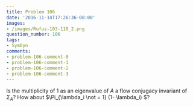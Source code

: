 ```yaml
---
title: Problem 106
date: '2016-11-14T17:26:36-08:00'
images:
- /images/Rufus-103-110_2.png
question_number: 106
tags:
- SymDyn
comments:
- problem-106-comment-0
- problem-106-comment-1
- problem-106-comment-2
- problem-106-comment-3
---
```

Is the multiplicity of $1$ as an eigenvalue of $A$ a flow conjugacy invariant
of $\Sigma _A$? How about $\Pi_{\lambda_i \not = 1} (1- \lambda_i) $?

